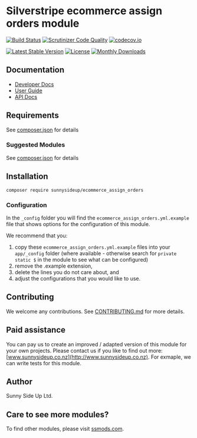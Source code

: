 # Silverstripe ecommerce assign orders module
[![Build Status](https://travis-ci.org/sunnysideup/silverstripe-ecommerce_assign_orders.svg?branch=master)](https://travis-ci.org/sunnysideup/silverstripe-ecommerce_assign_orders)
[![Scrutinizer Code Quality](https://scrutinizer-ci.com/g/sunnysideup/silverstripe-ecommerce_assign_orders/badges/quality-score.png?b=master)](https://scrutinizer-ci.com/g/sunnysideup/silverstripe-ecommerce_assign_orders/?branch=master)
[![codecov.io](https://codecov.io/github/sunnysideup/silverstripe-ecommerce_assign_orders/coverage.svg?branch=master)](https://codecov.io/github/sunnysideup/silverstripe-ecommerce_assign_orders?branch=master)

[![Latest Stable Version](https://poser.pugx.org/sunnysideup/ecommerce_assign_orders/version)](https://packagist.org/packages/sunnysideup/ecommerce_assign_orders)
[![License](https://poser.pugx.org/sunnysideup/ecommerce_assign_orders/license)](https://packagist.org/packages/sunnysideup/ecommerce_assign_orders)
[![Monthly Downloads](https://poser.pugx.org/sunnysideup/ecommerce_assign_orders/d/monthly)](https://packagist.org/packages/sunnysideup/ecommerce_assign_orders)


## Documentation



 * [Developer Docs](docs/en/INDEX.md)
 * [User Guide](docs/en/userguide.md)
 * [API Docs](http://docs.ssmods.com/sunnysideup/ecommerce_assign_orders/classes.xhtml)


## Requirements



See [composer.json](composer.json) for details


### Suggested Modules



See [composer.json](composer.json) for details


## Installation


```
composer require sunnysideup/ecommerce_assign_orders
```

### Configuration



In the `_config` folder you will find the `ecommerce_assign_orders.yml.example`
file that shows options for the configuration of this module.

We recommend that you:

  1. copy these `ecommerce_assign_orders.yml.example` files into your
`app/_config` folder (where available - otherwise search for `private static $` in the module to see what can be configured)
  2. remove the .example extension,
  3. delete the lines you do not care about, and
  4. adjust the configurations that you would like to use.


## Contributing



We welcome any contributions. See [CONTRIBUTING.md](CONTRIBUTING.md) for more details.

## Paid assistance



You can pay us to create an improved / adapted version of this module for your own projects.  Please contact us if you like to find out more: [www.sunnysideup.co.nz](http://www.sunnysideup.co.nz).  For exmaple, we can write tests for this module.  

## Author



Sunny Side Up Ltd.


## Care to see more modules?

To find other modules, please visit [ssmods.com](http://ssmods.com/).
